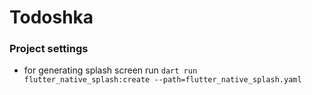 # Todoshka

### Project settings
- for generating splash screen run `dart run flutter_native_splash:create --path=flutter_native_splash.yaml`
